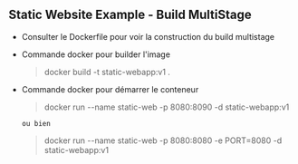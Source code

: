 Static Website Example - Build MultiStage
-----------------------------------------
 - Consulter le Dockerfile pour voir la construction du build multistage

 - Commande docker pour builder l'image

    > docker build -t static-webapp:v1 .

 - Commande docker pour démarrer le conteneur

    > docker run --name static-web -p 8080:8090 -d static-webapp:v1

       ou bien

    > docker run --name static-web -p 8080:8080 -e PORT=8080 -d static-webapp:v1
